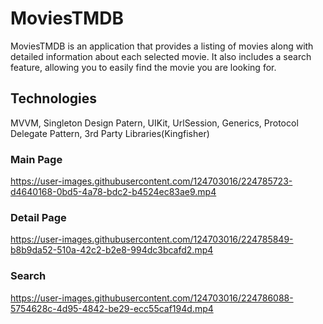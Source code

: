 # MoviesTMDB
MoviesTMDB is an application that provides a listing of movies along with detailed information about each selected movie. It also includes a search feature, allowing you to easily find the movie you are looking for.

## Technologies
MVVM, Singleton Design Patern, UIKit, UrlSession, Generics, Protocol Delegate Pattern, 3rd Party Libraries(Kingfisher)

### Main Page
https://user-images.githubusercontent.com/124703016/224785723-d4640168-0bd5-4a78-bdc2-b4524ec83ae9.mp4

### Detail Page
https://user-images.githubusercontent.com/124703016/224785849-b8b9da52-510a-42c2-b2e8-994dc3bcafd2.mp4

### Search
https://user-images.githubusercontent.com/124703016/224786088-5754628c-4d95-4842-be29-ecc55caf194d.mp4

